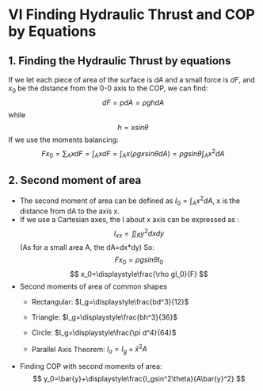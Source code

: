# VI Finding Hydraulic Thrust and COP by Equations
## 1. Finding the Hydraulic Thrust by equations
If we let each piece of area of the surface is $dA$ and a small force is $dF$, and $x_0$ be the distance from the 0-0 axis to the COP, we can find:
$$
dF=pdA=\rho ghdA
$$
while
$$
h=xsin\theta
$$
If we use the moments balancing:
$$
Fx_0=\sum_A xdF=\int_A
xdF=\int_A x(\rho gxsin\theta dA)=\rho gsin\theta\int_A x^2dA
$$
## 2. Second moment of area
* The second moment of area can be defined as $I_0=\int_Ax^2dA$, x is the distance from dA to the axis x.
* If we use a Cartesian axes, the I about x axis can be expressed as :
$$
I_{xx}=\iint_R y^2dx dy
$$
(As for a small area A, the dA=dx*dy)
So:
$$
Fx_0=\rho gsin\theta I_0
$$
$$
x_0=\displaystyle\frac{\rho gI_0}{F}
$$
* Second moments of area of common shapes
   * Rectangular: $I_g=\displaystyle\frac{bd^3}{12}$
  
   * Triangle: $I_g=\displaystyle\frac{bh^3}{36}$
  
   * Circle:
  $I_g=\displaystyle\frac{\pi d^4}{64}$
  
   * Parallel Axis Theorem:
   $I_o=I_g+\bar{x}^2A$
* Finding COP with second moments of area:
   $$
   y_0=\bar{y}+\displaystyle\frac{I_gsin^2\theta}{A\bar{y}^2}
   $$


  
